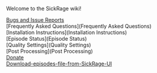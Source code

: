 Welcome to the SickRage wiki!

[Bugs and Issue Reports](http://github.com/sickragetv/sickrage-issues/issues)
<br>
[Frequently Asked Questions](Frequently Asked Questions)
<br>
[Installation Instructions](Installation Instructions)
<br>
[Episode Status](Episode Status)
<br>
[Quality Settings](Quality Settings)
<br>
[Post Processing](Post Processing)
<br>
[Donate](Donate)
<br>
[Download-episodes-file-from-SickRage-UI](Download-episodes-file-from-SickRage-UI)